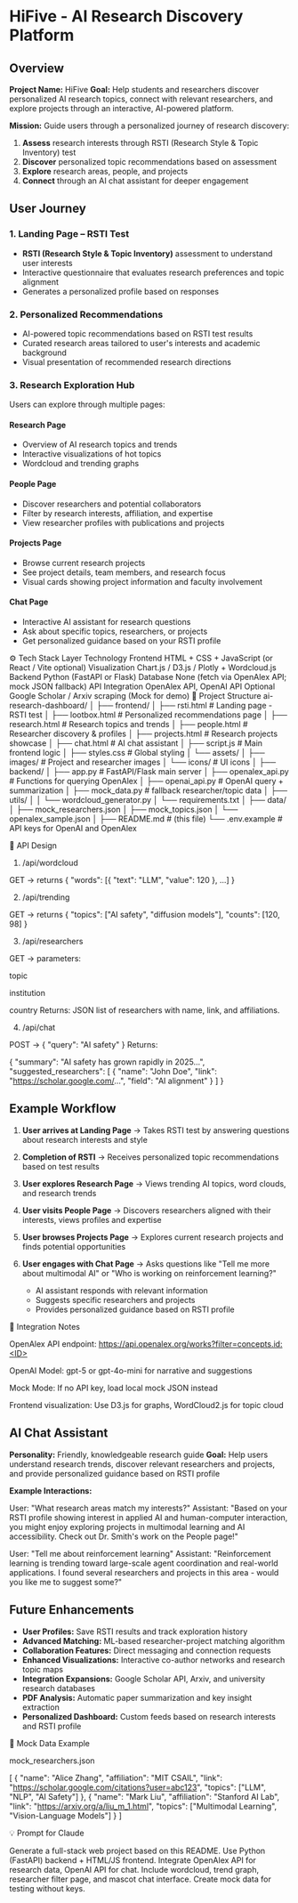 # HiFive - AI Research Discovery Platform

## Overview

**Project Name:** HiFive
**Goal:** Help students and researchers discover personalized AI research topics, connect with relevant researchers, and explore projects through an interactive, AI-powered platform.

**Mission:** Guide users through a personalized journey of research discovery:
1. **Assess** research interests through RSTI (Research Style & Topic Inventory) test
2. **Discover** personalized topic recommendations based on assessment
3. **Explore** research areas, people, and projects
4. **Connect** through an AI chat assistant for deeper engagement

## User Journey

### 1. Landing Page – RSTI Test
- **RSTI (Research Style & Topic Inventory)** assessment to understand user interests
- Interactive questionnaire that evaluates research preferences and topic alignment
- Generates a personalized profile based on responses

### 2. Personalized Recommendations
- AI-powered topic recommendations based on RSTI test results
- Curated research areas tailored to user's interests and academic background
- Visual presentation of recommended research directions

### 3. Research Exploration Hub
Users can explore through multiple pages:

#### Research Page
- Overview of AI research topics and trends
- Interactive visualizations of hot topics
- Wordcloud and trending graphs

#### People Page
- Discover researchers and potential collaborators
- Filter by research interests, affiliation, and expertise
- View researcher profiles with publications and projects

#### Projects Page
- Browse current research projects
- See project details, team members, and research focus
- Visual cards showing project information and faculty involvement

#### Chat Page
- Interactive AI assistant for research questions
- Ask about specific topics, researchers, or projects
- Get personalized guidance based on your RSTI profile

⚙️ Tech Stack
Layer	Technology
Frontend	HTML + CSS + JavaScript (or React / Vite optional)
Visualization	Chart.js / D3.js / Plotly + Wordcloud.js
Backend	Python (FastAPI or Flask)
Database	None (fetch via OpenAlex API; mock JSON fallback)
API Integration	OpenAlex API, OpenAI API
Optional	Google Scholar / Arxiv scraping (Mock for demo)
📁 Project Structure
ai-research-dashboard/
│
├── frontend/
│   ├── rsti.html               # Landing page - RSTI test
│   ├── lootbox.html            # Personalized recommendations page
│   ├── research.html           # Research topics and trends
│   ├── people.html             # Researcher discovery & profiles
│   ├── projects.html           # Research projects showcase
│   ├── chat.html               # AI chat assistant
│   ├── script.js               # Main frontend logic
│   ├── styles.css              # Global styling
│   └── assets/
│       ├── images/             # Project and researcher images
│       └── icons/              # UI icons
│
├── backend/
│   ├── app.py                  # FastAPI/Flask main server
│   ├── openalex_api.py         # Functions for querying OpenAlex
│   ├── openai_api.py           # OpenAI query + summarization
│   ├── mock_data.py            # fallback researcher/topic data
│   ├── utils/
│   │   └── wordcloud_generator.py
│   └── requirements.txt
│
├── data/
│   ├── mock_researchers.json
│   ├── mock_topics.json
│   └── openalex_sample.json
│
├── README.md                   # (this file)
└── .env.example                # API keys for OpenAI and OpenAlex

🔌 API Design
1. /api/wordcloud

GET → returns { "words": [{ "text": "LLM", "value": 120 }, ...] }

2. /api/trending

GET → returns { "topics": ["AI safety", "diffusion models"], "counts": [120, 98] }

3. /api/researchers

GET → parameters:

topic

institution

country
Returns: JSON list of researchers with name, link, and affiliations.

4. /api/chat

POST → { "query": "AI safety" }
Returns:

{
  "summary": "AI safety has grown rapidly in 2025...",
  "suggested_researchers": [
    { "name": "John Doe", "link": "https://scholar.google.com/...", "field": "AI alignment" }
  ]
}

## Example Workflow

1. **User arrives at Landing Page** → Takes RSTI test by answering questions about research interests and style

2. **Completion of RSTI** → Receives personalized topic recommendations based on test results

3. **User explores Research Page** → Views trending AI topics, word clouds, and research trends

4. **User visits People Page** → Discovers researchers aligned with their interests, views profiles and expertise

5. **User browses Projects Page** → Explores current research projects and finds potential opportunities

6. **User engages with Chat Page** → Asks questions like "Tell me more about multimodal AI" or "Who is working on reinforcement learning?"
   - AI assistant responds with relevant information
   - Suggests specific researchers and projects
   - Provides personalized guidance based on RSTI profile

🧠 Integration Notes

OpenAlex API endpoint: https://api.openalex.org/works?filter=concepts.id:<ID>

OpenAI Model: gpt-5 or gpt-4o-mini for narrative and suggestions

Mock Mode: If no API key, load local mock JSON instead

Frontend visualization: Use D3.js for graphs, WordCloud2.js for topic cloud

## AI Chat Assistant

**Personality:** Friendly, knowledgeable research guide
**Goal:** Help users understand research trends, discover relevant researchers and projects, and provide personalized guidance based on RSTI profile

**Example Interactions:**

User: "What research areas match my interests?"
Assistant: "Based on your RSTI profile showing interest in applied AI and human-computer interaction, you might enjoy exploring projects in multimodal learning and AI accessibility. Check out Dr. Smith's work on the People page!"

User: "Tell me about reinforcement learning"
Assistant: "Reinforcement learning is trending toward large-scale agent coordination and real-world applications. I found several researchers and projects in this area - would you like me to suggest some?"

## Future Enhancements

- **User Profiles:** Save RSTI results and track exploration history
- **Advanced Matching:** ML-based researcher-project matching algorithm
- **Collaboration Features:** Direct messaging and connection requests
- **Enhanced Visualizations:** Interactive co-author networks and research topic maps
- **Integration Expansions:** Google Scholar API, Arxiv, and university research databases
- **PDF Analysis:** Automatic paper summarization and key insight extraction
- **Personalized Dashboard:** Custom feeds based on research interests and RSTI profile

🧪 Mock Data Example

mock_researchers.json

[
  {
    "name": "Alice Zhang",
    "affiliation": "MIT CSAIL",
    "link": "https://scholar.google.com/citations?user=abc123",
    "topics": ["LLM", "NLP", "AI Safety"]
  },
  {
    "name": "Mark Liu",
    "affiliation": "Stanford AI Lab",
    "link": "https://arxiv.org/a/liu_m_1.html",
    "topics": ["Multimodal Learning", "Vision-Language Models"]
  }
]

💡 Prompt for Claude

Generate a full-stack web project based on this README.
Use Python (FastAPI) backend + HTML/JS frontend.
Integrate OpenAlex API for research data, OpenAI API for chat.
Include wordcloud, trend graph, researcher filter page, and mascot chat interface.
Create mock data for testing without keys.